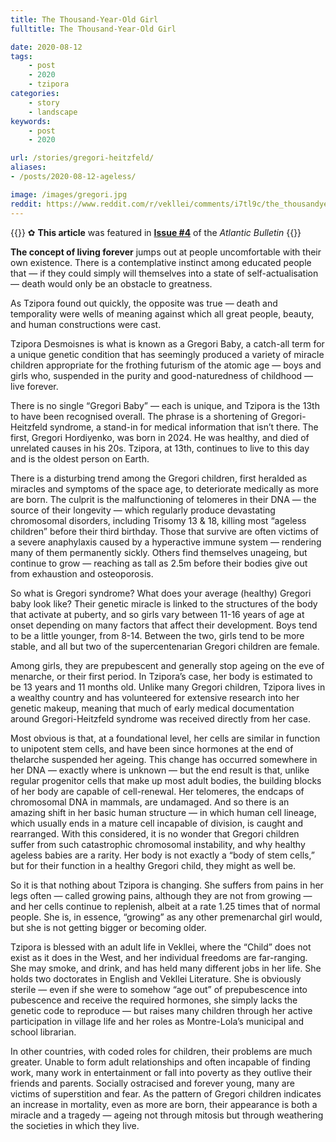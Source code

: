 ```yaml
---
title: The Thousand-Year-Old Girl
fulltitle: The Thousand-Year-Old Girl

date: 2020-08-12
tags:
    - post
    - 2020
    - tzipora
categories:
    - story
    - landscape
keywords:
    - post
    - 2020

url: /stories/gregori-heitzfeld/
aliases:
- /posts/2020-08-12-ageless/

image: /images/gregori.jpg
reddit: https://www.reddit.com/r/vekllei/comments/i7tl9c/the_thousandyearold_girl/
---
```


{{<hint story>}}
✿ **This article** was featured in [**Issue #4**](/news/bulletin/2020/4) of the *Atlantic Bulletin*
{{</hint>}}

**The concept of living forever** jumps out at people uncomfortable with their own existence. There is a contemplative instinct among educated people that — if they could simply will themselves into a state of self-actualisation — death would only be an obstacle to greatness.

As Tzipora found out quickly, the opposite was true — death and temporality  were wells of meaning against which all great people, beauty, and human constructions were cast.

Tzipora Desmoisnes is what is known as a Gregori Baby, a catch-all term for a unique genetic condition that has seemingly produced a variety of miracle children appropriate for the frothing futurism of the atomic age — boys and girls who, suspended in the purity and good-naturedness of childhood — live forever.

There is no single “Gregori Baby” — each is unique, and Tzipora is the 13th to have been recognised overall. The phrase is a shortening of Gregori-Heitzfeld syndrome, a stand-in for medical information that isn’t there. The first, Gregori Hordiyenko, was born in 2024. He was healthy, and died of unrelated causes in his 20s. Tzipora, at 13th, continues to live to this day and is the oldest person on Earth.

There is a disturbing trend among the Gregori children, first heralded as miracles and symptoms of the space age, to deteriorate medically as more are born. The culprit is the malfunctioning of telomeres in their DNA — the source of their longevity — which regularly produce devastating chromosomal disorders, including Trisomy 13 & 18, killing most “ageless children” before their third birthday. Those that survive are often victims of a severe anaphylaxis caused by a hyperactive immune system — rendering many of them permanently sickly. Others find themselves unageing, but continue to grow — reaching as tall as 2.5m before their bodies give out from exhaustion and osteoporosis.

So what is Gregori syndrome? What does your average (healthy) Gregori baby look like? Their genetic miracle is linked to the structures of the body that activate at puberty, and so girls vary between 11-16 years of age at onset depending on many factors that affect their development. Boys tend to be a little younger, from 8-14. Between the two, girls tend to be more stable, and all but two of the supercentenarian Gregori children are female.

Among girls, they are prepubescent and generally stop ageing on the eve of menarche, or their first period. In Tzipora’s case, her body is estimated to be 13 years and 11 months old. Unlike many Gregori children, Tzipora lives in a wealthy country and has volunteered for extensive research into her genetic makeup, meaning that much of early medical documentation around Gregori-Heitzfeld syndrome was received directly from her case.

Most obvious is that, at a foundational level, her cells are similar in function to unipotent stem cells, and have been since hormones at the end of thelarche suspended her ageing. This change has occurred somewhere in her DNA — exactly where is unknown — but the end result is that, unlike regular progenitor cells that make up most adult bodies, the building blocks of her body are capable of cell-renewal. Her telomeres, the endcaps of chromosomal DNA in mammals, are undamaged. And so there is an amazing shift in her basic human structure — in which human cell lineage, which usually ends in a mature cell incapable of division, is caught and rearranged. With this considered, it is no wonder that Gregori children suffer from such catastrophic chromosomal instability, and why healthy ageless babies are a rarity. Her body is not exactly a “body of stem cells,” but for their function in a healthy Gregori child, they might as well be.

So it is that nothing about Tzipora is changing. She suffers from pains in her legs often — called growing pains, although they are not from growing — and her cells continue to replenish, albeit at a rate 1.25 times that of normal people. She is, in essence, “growing” as any other premenarchal girl would, but she is not getting bigger or becoming older.

Tzipora is blessed with an adult life in Vekllei, where the “Child” does not exist as it does in the West, and her individual freedoms are far-ranging. She may smoke, and drink, and has held many different jobs in her life. She holds two doctorates in English and Vekllei Literature. She is obviously sterile — even if she were to somehow “age out” of prepubescence into pubescence and receive the required hormones, she simply lacks the genetic code to reproduce — but raises many children through her active participation in village life and her roles as Montre-Lola’s municipal and school librarian.

In other countries, with coded roles for children, their problems are much greater. Unable to form adult relationships and often incapable of finding work, many work in entertainment or fall into poverty as they outlive their friends and parents. Socially ostracised and forever young, many are victims of superstition and fear. As the pattern of Gregori children indicates an increase in mortality, even as more are born, their appearance is both a miracle and a tragedy — ageing not through mitosis but through weathering the societies in which they live.
